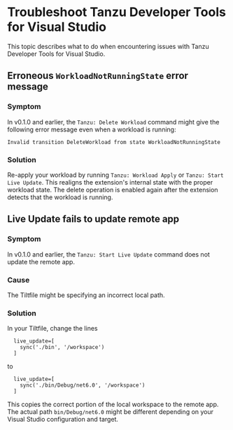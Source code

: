 # Troubleshoot Tanzu Developer Tools for Visual Studio

This topic describes what to do when encountering issues with Tanzu Developer Tools for Visual Studio.

## <a id='del-wrkld-not-running'></a> Erroneous `WorkloadNotRunningState` error message

### Symptom

In v0.1.0 and earlier, the `Tanzu: Delete Workload` command might give the following error message
even when a workload is running:

```console
Invalid transition DeleteWorkload from state WorkloadNotRunningState
```

### Solution

Re-apply your workload by running `Tanzu: Workload Apply` or `Tanzu: Start Live Update`.
This realigns the extension's internal state with the proper workload state.
The delete operation is enabled again after the extension detects that the workload is running.

## <a id='lv-update-app-not-updated'></a> Live Update fails to update remote app

### Symptom

In v0.1.0 and earlier, the `Tanzu: Start Live Update` command does not update the remote app.

### Cause

The Tiltfile might be specifying an incorrect local path.

### Solution

In your Tiltfile, change the lines

```text
  live_update=[
    sync('./bin', '/workspace')
  ]
```

to

```text
  live_update=[
    sync('./bin/Debug/net6.0', '/workspace')
  ]
```

This copies the correct portion of the local workspace to the remote app.
The actual path `bin/Debug/net6.0` might be different depending on your Visual Studio configuration
and target.
